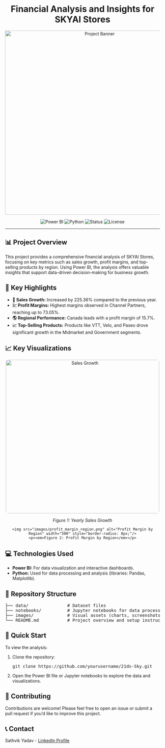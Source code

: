 <h1 align="center">Financial Analysis and Insights for SKYAI Stores</h1>

<p align="center">
    <img src="images/skyai_stores_banner.png" alt="Project Banner" width="600"/>
</p>

<p align="center">
    <img src="https://img.shields.io/badge/Tool-Power%20BI-blue" alt="Power BI"/>
    <img src="https://img.shields.io/badge/Language-Python-yellow" alt="Python"/>
    <img src="https://img.shields.io/badge/Status-Completed-success" alt="Status"/>
    <img src="https://img.shields.io/badge/License-MIT-green" alt="License"/>
</p>

<hr>

<h2>📊 Project Overview</h2>
<p>
    This project provides a comprehensive financial analysis of SKYAI Stores, focusing on key metrics such as sales growth, profit margins, and top-selling products by region. Using Power BI, the analysis offers valuable insights that support data-driven decision-making for business growth.
</p>

<h2>🔑 Key Highlights</h2>
<ul>
    <li><strong>🚀 Sales Growth:</strong> Increased by 225.36% compared to the previous year.</li>
    <li><strong>💹 Profit Margins:</strong> Highest margins observed in Channel Partners, reaching up to 73.05%.</li>
    <li><strong>🌎 Regional Performance:</strong> Canada leads with a profit margin of 15.7%.</li>
    <li><strong>📈 Top-Selling Products:</strong> Products like VTT, Velo, and Paseo drove significant growth in the Midmarket and Government segments.</li>
</ul>

<h2>📈 Key Visualizations</h2>

<div align="center">
    <img src="images/sales_growth_chart.png" alt="Sales Growth" width="500" style="border-radius: 8px;"/>
    <p><em>Figure 1: Yearly Sales Growth</em></p>
    
    <img src="images/profit_margin_region.png" alt="Profit Margin by Region" width="500" style="border-radius: 8px;"/>
    <p><em>Figure 2: Profit Margin by Region</em></p>
</div>

<h2>💻 Technologies Used</h2>
<ul>
    <li><strong>Power BI:</strong> For data visualization and interactive dashboards.</li>
    <li><strong>Python:</strong> Used for data processing and analysis (libraries: Pandas, Matplotlib).</li>
</ul>

<h2>📂 Repository Structure</h2>
<pre>
├── data/               # Dataset files
├── notebooks/          # Jupyter notebooks for data processing and analysis
├── images/             # Visual assets (charts, screenshots, etc.)
└── README.md           # Project overview and setup instructions
</pre>

<h2>🚀 Quick Start</h2>
<p>To view the analysis:</p>
<ol>
    <li>Clone the repository:
        <pre>git clone https://github.com/yourusername/21ds-Sky.git</pre>
    </li>
    <li>Open the Power BI file or Jupyter notebooks to explore the data and visualizations.</li>
</ol>

<h2>🤝 Contributing</h2>
<p>
    Contributions are welcome! Please feel free to open an issue or submit a pull request if you’d like to improve this project.
</p>

<h2>📞 Contact</h2>
<p>Sathvik Yadav - <a href="https://linkedin.com/in/yourprofile">LinkedIn Profile</a></p>

